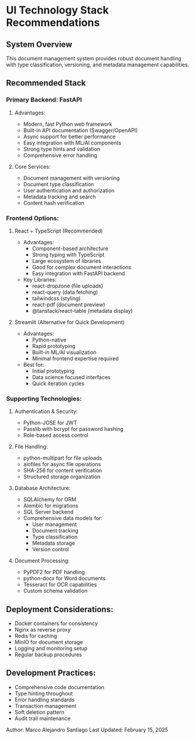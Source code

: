 # UI Technology Stack Recommendations

## System Overview
This document management system provides robust document handling with type classification, versioning, and metadata management capabilities.

## Recommended Stack

### Primary Backend: FastAPI
1. Advantages:
   - Modern, fast Python web framework
   - Built-in API documentation (Swagger/OpenAPI)
   - Async support for better performance
   - Easy integration with ML/AI components
   - Strong type hints and validation
   - Comprehensive error handling

2. Core Services:
   - Document management with versioning
   - Document type classification
   - User authentication and authorization
   - Metadata tracking and search
   - Content hash verification

### Frontend Options:

1. React + TypeScript (Recommended)
   - Advantages:
     - Component-based architecture
     - Strong typing with TypeScript
     - Large ecosystem of libraries
     - Good for complex document interactions
     - Easy integration with FastAPI backend
   - Key Libraries:
     - react-dropzone (file uploads)
     - react-query (data fetching)
     - tailwindcss (styling)
     - react-pdf (document preview)
     - @tanstack/react-table (metadata display)

2. Streamlit (Alternative for Quick Development)
   - Advantages:
     - Python-native
     - Rapid prototyping
     - Built-in ML/AI visualization
     - Minimal frontend expertise required
   - Best for:
     - Initial prototyping
     - Data science focused interfaces
     - Quick iteration cycles

### Supporting Technologies:

1. Authentication & Security:
   - Python-JOSE for JWT
   - Passlib with bcrypt for password hashing
   - Role-based access control

2. File Handling:
   - python-multipart for file uploads
   - aiofiles for async file operations
   - SHA-256 for content verification
   - Structured storage organization

3. Database Architecture:
   - SQLAlchemy for ORM
   - Alembic for migrations
   - SQL Server backend
   - Comprehensive data models for:
     - User management
     - Document tracking
     - Type classification
     - Metadata storage
     - Version control

4. Document Processing:
   - PyPDF2 for PDF handling
   - python-docx for Word documents
   - Tesseract for OCR capabilities
   - Custom schema validation

## Deployment Considerations:
- Docker containers for consistency
- Nginx as reverse proxy
- Redis for caching
- MinIO for document storage
- Logging and monitoring setup
- Regular backup procedures

## Development Practices:
- Comprehensive code documentation
- Type hinting throughout
- Error handling standards
- Transaction management
- Soft deletion pattern
- Audit trail maintenance

Author: Marco Alejandro Santiago
Last Updated: February 15, 2025
